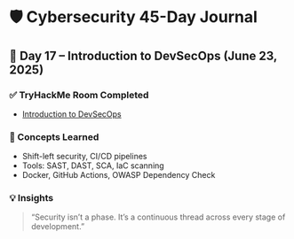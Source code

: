# 🛡️ Cybersecurity 45-Day Journal  
## 📅 Day 17 – Introduction to DevSecOps (June 23, 2025)

### ✅ TryHackMe Room Completed
- [Introduction to DevSecOps](https://tryhackme.com/room/devsecopsintro)

### 🧠 Concepts Learned
- Shift-left security, CI/CD pipelines
- Tools: SAST, DAST, SCA, IaC scanning
- Docker, GitHub Actions, OWASP Dependency Check

### 💡 Insights
> “Security isn’t a phase. It’s a continuous thread across every stage of development.”
